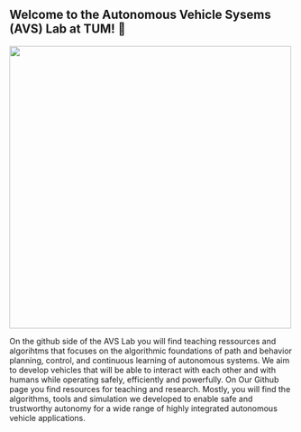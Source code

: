 
## Welcome to the Autonomous Vehicle Sysems (AVS) Lab at TUM! 👋

<img src="https://user-images.githubusercontent.com/63835446/162110040-7cbceb06-5854-4af4-98ff-2ab77629bacc.png" width=500>

On the github side of the AVS Lab you will find teaching ressources and algorihtms that focuses on the algorithmic foundations of path and behavior planning, control, and continuous learning of autonomous systems. We aim to develop vehicles that will be able to interact with each other and with humans while operating safely, efficiently and powerfully. On Our Github page you find resources for teaching and research. Mostly, you will find the algorithms, tools and simulation we developed to enable safe and trustworthy autonomy for a wide range of highly integrated autonomous vehicle applications.
